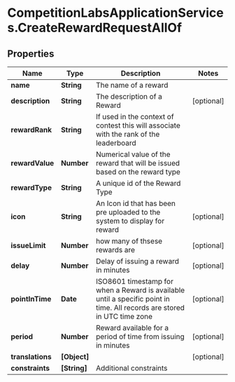# CompetitionLabsApplicationServices.CreateRewardRequestAllOf

## Properties

Name | Type | Description | Notes
------------ | ------------- | ------------- | -------------
**name** | **String** | The name of a reward | 
**description** | **String** | The description of a Reward | [optional] 
**rewardRank** | **String** | If used in the context of contest this will associate with the rank of the leaderboard | 
**rewardValue** | **Number** | Numerical value of the reward that will be issued based on the reward type | 
**rewardType** | **String** | A unique id of the Reward Type | 
**icon** | **String** | An Icon id that has been pre uploaded to the system to display for reward | [optional] 
**issueLimit** | **Number** | how many of thsese rewards are | [optional] 
**delay** | **Number** | Delay of issuing a reward in minutes | [optional] 
**pointInTime** | **Date** | ISO8601 timestamp for when a Reward is available until a specific point in time. All records are stored in UTC time zone | [optional] 
**period** | **Number** | Reward available for a period of time from issuing in minutes | [optional] 
**translations** | **[Object]** |  | [optional] 
**constraints** | **[String]** | Additional constraints | 


